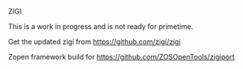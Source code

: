 ZIGI

This is a work in progress and is not ready for primetime.

Get the updated zigi from https://github.com/zigi/zigi

Zopen framework build for https://github.com/ZOSOpenTools/zigiport
